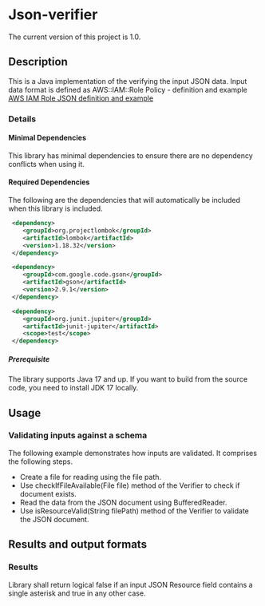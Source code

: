 # Json-verifier
The current version of this project is 1.0.

## Description
This is a Java implementation of the verifying the input JSON data. 
Input data format is defined as AWS::IAM::Role Policy - definition and example [AWS IAM Role JSON definition and example](https://docs.aws.amazon.com/AWSCloudFormation/latest/UserGuide/aws-properties-iam-role-policy.html)

### Details
#### Minimal Dependencies

This library has minimal dependencies to ensure there are no dependency conflicts when using it.

#### Required Dependencies

The following are the dependencies that will automatically be included when this library is included.

```xml
 <dependency>
    <groupId>org.projectlombok</groupId>
    <artifactId>lombok</artifactId>
    <version>1.18.32</version>
 </dependency>

 <dependency>
    <groupId>com.google.code.gson</groupId>
    <artifactId>gson</artifactId>
    <version>2.9.1</version>
 </dependency>

 <dependency>
    <groupId>org.junit.jupiter</groupId>
    <artifactId>junit-jupiter</artifactId>
    <scope>test</scope>
 </dependency>
```
##### Prerequisite

The library supports Java 17 and up. If you want to build from the source code, you need to install JDK 17 locally.

## Usage

### Validating inputs against a schema

The following example demonstrates how inputs are validated. It comprises the following steps.

* Create a file for reading using the file path.
* Use checkIfFileAvailable(File file) method of the Verifier to check if document exists.
* Read the data from the JSON document using BufferedReader.
* Use isResourceValid(String filePath) method of the Verifier to validate the JSON document.

## Results and output formats

### Results

Library shall return logical false if an input JSON Resource field contains a single asterisk and true in any other case.

